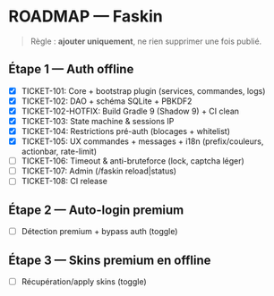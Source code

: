 # ROADMAP — Faskin
> Règle : **ajouter uniquement**, ne rien supprimer une fois publié.

## Étape 1 — Auth offline
- [x] TICKET-101: Core + bootstrap plugin (services, commandes, logs)
- [x] TICKET-102: DAO + schéma SQLite + PBKDF2
- [x] TICKET-102-HOTFIX: Build Gradle 9 (Shadow 9) + CI clean
- [x] TICKET-103: State machine & sessions IP
- [x] TICKET-104: Restrictions pré-auth (blocages + whitelist)
- [x] TICKET-105: UX commandes + messages + i18n (prefix/couleurs, actionbar, rate-limit)
- [ ] TICKET-106: Timeout & anti-bruteforce (lock, captcha léger)
- [ ] TICKET-107: Admin (/faskin reload|status)
- [ ] TICKET-108: CI release

## Étape 2 — Auto-login premium
- [ ] Détection premium + bypass auth (toggle)

## Étape 3 — Skins premium en offline
- [ ] Récupération/apply skins (toggle)
